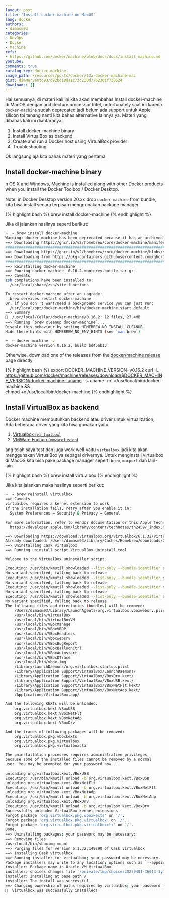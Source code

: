 ```yaml
---
layout: post
title: "Install docker-machine on MacOS"
lang: docker
authors:
- dimasm93
categories:
- DevOps
- Docker
- Machine
refs: 
- https://github.com/docker/machine/blob/docs/docs/install-machine.md
youtube: 
comments: true
catalog_key: docker-machine
image_path: /resources/posts/docker/13a-docker-machine-mac
gist: dimMaryanto93/d92bd18da1c73c230d7762361f738524
downloads: []
---
```


Hai semuanya, di materi kali ini kita akan membahas Install docker-machine di MacOS dengan architecture processor Intel, unfortunately saat ini karena `docker-machine` sudah deprecated jadi belum ada support untuk Apple silicon tpi tenang nanti kita bahas alternative lainnya ya. Materi yang dibahas kali ini diantaranya:

1. Install docker-machine binary
2. Install VirtualBox as backend
3. Create and run a Docker host using VirtualBox provider
4. Troubleshooting

Ok langsung aja kita bahas materi yang pertama

<!--more-->

## Install docker-machine binary

n OS X and Windows, Machine is installed along with other Docker products when you install the Docker Toolbox / Docker Desktop.

Note: in Docker Desktop version 20.xx drop `docker-machine` from bundle, kita bisa install secara terpisah menggunakan package manager

{% highlight bash %}
brew install docker-machine
{% endhighlight %}

Jika di jalankan hasilnya seperti berikut:

```bash
➜  ~ brew install docker-machine
Warning: docker-machine has been deprecated because it has an archived upstream repository!
==> Downloading https://ghcr.io/v2/homebrew/core/docker-machine/manifests/0.16.2
######################################################################## 100.0%
==> Downloading https://ghcr.io/v2/homebrew/core/docker-machine/blobs/sha256:913
==> Downloading from https://pkg-containers.githubusercontent.com/ghcr1/blobs/sh
######################################################################## 100.0%
==> Reinstalling docker-machine
==> Pouring docker-machine--0.16.2.monterey.bottle.tar.gz
==> Caveats
zsh completions have been installed to:
  /usr/local/share/zsh/site-functions

To restart docker-machine after an upgrade:
  brew services restart docker-machine
Or, if you don''t want/need a background service you can just run:
  /usr/local/opt/docker-machine/bin/docker-machine start default
==> Summary
🍺  /usr/local/Cellar/docker-machine/0.16.2: 12 files, 27.4MB
==> Running `brew cleanup docker-machine`...
Disable this behaviour by setting HOMEBREW_NO_INSTALL_CLEANUP.
Hide these hints with HOMEBREW_NO_ENV_HINTS (see `man brew`)

➜  ~ docker-machine -v
docker-machine version 0.16.2, build bd45ab13
```

Otherwise, download one of the releases from the [docker/machine release](https://github.com/docker/machine/releases/) page directly.

{% highlight bash %}
export DOCKER_MACHINE_VERSION=v0.16.2
curl -L https://github.com/docker/machine/releases/download/$DOCKER_MACHINE_VERSION/docker-machine-`uname -s`-`uname -m` >/usr/local/bin/docker-machine && \
  chmod +x /usr/local/bin/docker-machine
{% endhighlight %}

## Install VirtualBox as backend

Docker machine membutuhkan backend atau driver untuk virtualization, Ada beberapa driver yang kita bisa gunakan yaitu

1. [Virtualbox (`virtualbox`)](https://github.com/docker/machine/tree/master/drivers/virtualbox)
2. [VMWare Fuction (`vmwarefusion`)](https://github.com/docker/machine/tree/master/drivers/vmwarefusion)

ang telah saya test dan juga work well yaitu `virtualbox` jadi kita akan menggunakan VirtualBox ya sebagai drivernya. Untuk menginstall virtualbox di MacOS kita bisa pake package manager seperti `brew`, `macport` dan lain-lain

{% highlight bash %}
brew install virtualbox
{% endhighlight %}

Jika kita jalankan maka hasilnya seperti berikut:

```bash
➜  ~ brew reinstall virtualbox
==> Caveats
virtualbox requires a kernel extension to work.
If the installation fails, retry after you enable it in:
  System Preferences → Security & Privacy → General

For more information, refer to vendor documentation or this Apple Technical Note:
  https://developer.apple.com/library/content/technotes/tn2459/_index.html

==> Downloading https://download.virtualbox.org/virtualbox/6.1.32/VirtualBox-6.1
Already downloaded: /Users/dimasm93/Library/Caches/Homebrew/downloads/27dcc52623cd4b30f7ff19214f02f8a6bdc4514593de31e2fe271f096d788190--VirtualBox-6.1.32-149290-OSX.dmg
==> Uninstalling Cask virtualbox
==> Running uninstall script VirtualBox_Uninstall.tool

Welcome to the VirtualBox uninstaller script.

Executing: /usr/bin/kmutil showloaded --list-only --bundle-identifier org.virtualbox.kext.VBoxUSB
No variant specified, falling back to release
Executing: /usr/bin/kmutil showloaded --list-only --bundle-identifier org.virtualbox.kext.VBoxNetFlt
No variant specified, falling back to release
Executing: /usr/bin/kmutil showloaded --list-only --bundle-identifier org.virtualbox.kext.VBoxNetAdp
No variant specified, falling back to release
Executing: /usr/bin/kmutil showloaded --list-only --bundle-identifier org.virtualbox.kext.VBoxDrv
No variant specified, falling back to release
The following files and directories (bundles) will be removed:
    /Users/dimasm93/Library/LaunchAgents/org.virtualbox.vboxwebsrv.plist
    /usr/local/bin/VirtualBox
    /usr/local/bin/VirtualBoxVM
    /usr/local/bin/VBoxManage
    /usr/local/bin/VBoxVRDP
    /usr/local/bin/VBoxHeadless
    /usr/local/bin/vboxwebsrv
    /usr/local/bin/VBoxBugReport
    /usr/local/bin/VBoxBalloonCtrl
    /usr/local/bin/VBoxAutostart
    /usr/local/bin/VBoxDTrace
    /usr/local/bin/vbox-img
    /Library/LaunchDaemons/org.virtualbox.startup.plist
    /Library/Application Support/VirtualBox/LaunchDaemons/
    /Library/Application Support/VirtualBox/VBoxDrv.kext/
    /Library/Application Support/VirtualBox/VBoxUSB.kext/
    /Library/Application Support/VirtualBox/VBoxNetFlt.kext/
    /Library/Application Support/VirtualBox/VBoxNetAdp.kext/
    /Applications/VirtualBox.app/

And the following KEXTs will be unloaded:
    org.virtualbox.kext.VBoxUSB
    org.virtualbox.kext.VBoxNetFlt
    org.virtualbox.kext.VBoxNetAdp
    org.virtualbox.kext.VBoxDrv

And the traces of following packages will be removed:
    org.virtualbox.pkg.vboxkexts
    org.virtualbox.pkg.virtualbox
    org.virtualbox.pkg.virtualboxcli

The uninstallation processes requires administrative privileges
because some of the installed files cannot be removed by a normal
user. You may be prompted for your password now...

unloading org.virtualbox.kext.VBoxUSB
Executing: /usr/bin/kmutil unload -b org.virtualbox.kext.VBoxUSB
unloading org.virtualbox.kext.VBoxNetFlt
Executing: /usr/bin/kmutil unload -b org.virtualbox.kext.VBoxNetFlt
unloading org.virtualbox.kext.VBoxNetAdp
Executing: /usr/bin/kmutil unload -b org.virtualbox.kext.VBoxNetAdp
unloading org.virtualbox.kext.VBoxDrv
Executing: /usr/bin/kmutil unload -b org.virtualbox.kext.VBoxDrv
Successfully unloaded VirtualBox kernel extensions.
Forgot package 'org.virtualbox.pkg.vboxkexts' on '/'.
Forgot package 'org.virtualbox.pkg.virtualbox' on '/'.
Forgot package 'org.virtualbox.pkg.virtualboxcli' on '/'.
Done.
==> Uninstalling packages; your password may be necessary:
==> Removing files:
/usr/local/bin/vboximg-mount
==> Purging files for version 6.1.32,149290 of Cask virtualbox
==> Installing Cask virtualbox
==> Running installer for virtualbox; your password may be necessary.
Package installers may write to any location; options such as `--appdir` are ignored.
installer: Package name is Oracle VM VirtualBox
installer: choices changes file '/private/tmp/choices20220401-36013-1y7lv1t.xml' applied
installer: Installing at base path /
installer: The install was successful.
==> Changing ownership of paths required by virtualbox; your password may be nec
🍺  virtualbox was successfully installed!
```